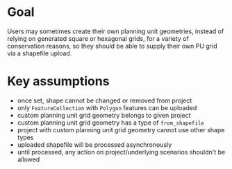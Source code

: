 # Goal

Users may sometimes create their own planning unit geometries, instead of
relying on generated square or hexagonal grids, for a variety of conservation
reasons, so they should be able to supply their own PU grid via a shapefile
upload.

# Key assumptions

* once set, shape cannot be changed or removed from project
* only `FeatureCollection` with `Polygon` features can be uploaded
* custom planning unit grid geometry belongs to given project
* custom planning unit grid geometry has a type of `from_shapefile`
* project with custom planning unit grid geometry cannot use other shape types
* uploaded shapefile will be processed asynchronously
* until processed, any action on project/underlying scenarios shouldn't be
  allowed
